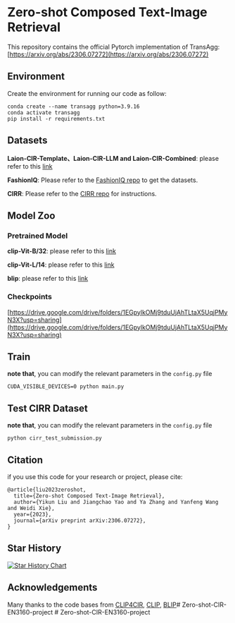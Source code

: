 # Zero-shot Composed Text-Image Retrieval

This repository contains the official Pytorch implementation of TransAgg: [https://arxiv.org/abs/2306.07272](https://arxiv.org/abs/2306.07272)

## Environment
Create the environment for running our code as follow:

```
conda create --name transagg python=3.9.16
conda activate transagg
pip install -r requirements.txt
```

## Datasets

**Laion-CIR-Template、Laion-CIR-LLM and Laion-CIR-Combined**: please refer to this [link](https://drive.google.com/drive/folders/1EGpylkOMj9tduUjAhTLtaX5UqjPMyN3X?usp=sharing)

**FashionIQ**: Please refer to the [FashionIQ repo](https://github.com/XiaoxiaoGuo/fashion-iq) to get the datasets.

**CIRR**: Please refer to the [CIRR repo](https://github.com/Cuberick-Orion/CIRR#download-cirr-dataset) for instructions.

## Model Zoo

### Pretrained Model

**clip-Vit-B/32**: please refer to this [link](https://openaipublic.azureedge.net/clip/models/40d365715913c9da98579312b702a82c18be219cc2a73407c4526f58eba950af/ViT-B-32.pt)

**clip-Vit-L/14**: please refer to this [link](https://openaipublic.azureedge.net/clip/models/b8cca3fd41ae0c99ba7e8951adf17d267cdb84cd88be6f7c2e0eca1737a03836/ViT-L-14.pt)

**blip**: please refer to this [link](https://storage.googleapis.com/sfr-vision-language-research/BLIP/models/model_base_retrieval_coco.pth)

### Checkpoints
[https://drive.google.com/drive/folders/1EGpylkOMj9tduUjAhTLtaX5UqjPMyN3X?usp=sharing](https://drive.google.com/drive/folders/1EGpylkOMj9tduUjAhTLtaX5UqjPMyN3X?usp=sharing)



## Train 
**note that**, you can modify the relevant parameters in the `config.py` file
```
CUDA_VISIBLE_DEVICES=0 python main.py
```

## Test CIRR Dataset
**note that**, you can modify the relevant parameters in the `config.py` file
```
python cirr_test_submission.py
```

## Citation
if you use this code for your research or project, please cite:

    @article{liu2023zeroshot,
      title={Zero-shot Composed Text-Image Retrieval}, 
      author={Yikun Liu and Jiangchao Yao and Ya Zhang and Yanfeng Wang and Weidi Xie},
      year={2023},
      journal={arXiv preprint arXiv:2306.07272},
    }

## Star History

[![Star History Chart](https://api.star-history.com/svg?repos=Code-kunkun/ZS-CIR&type=Date)](https://star-history.com/#Code-kunkun/ZS-CIR&Date)


## Acknowledgements
Many thanks to the code bases from [CLIP4CIR](https://github.com/ABaldrati/CLIP4Cir), [CLIP](https://github.com/openai/CLIP), [BLIP](https://github.com/salesforce/BLIP)#   Z e r o - s h o t - C I R - E N 3 1 6 0 - p r o j e c t  
 #   Z e r o - s h o t - C I R - E N 3 1 6 0 - p r o j e c t  
 